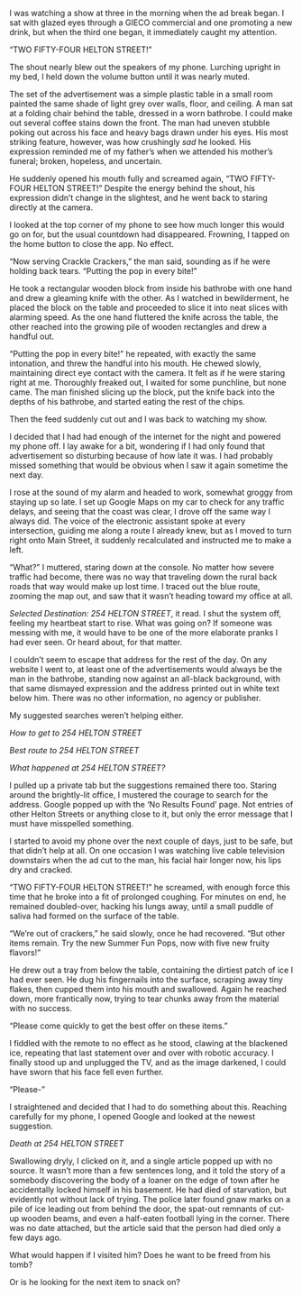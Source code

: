 I was watching a show at three in the morning when the ad break began. I sat with glazed eyes through a GIECO commercial and one promoting a new drink, but when the third one began, it immediately caught my attention.

“TWO FIFTY-FOUR HELTON STREET!”

The shout nearly blew out the speakers of my phone. Lurching upright in my bed, I held down the volume button until it was nearly muted.

The set of the advertisement was a simple plastic table in a small room painted the same shade of light grey over walls, floor, and ceiling. A man sat at a folding chair behind the table, dressed in a worn bathrobe. I could make out several coffee stains down the front. The man had uneven stubble poking out across his face and heavy bags drawn under his eyes. His most striking feature, however, was how crushingly *sad* he looked. His expression reminded me of my father’s when we attended his mother’s funeral; broken, hopeless, and uncertain.

He suddenly opened his mouth fully and screamed again, “TWO FIFTY-FOUR HELTON STREET!” Despite the energy behind the shout, his expression didn’t change in the slightest, and he went back to staring directly at the camera.

I looked at the top corner of my phone to see how much longer this would go on for, but the usual countdown had disappeared. Frowning, I tapped on the home button to close the app. No effect.

“Now serving Crackle Crackers,” the man said, sounding as if he were holding back tears. “Putting the pop in every bite!”

He took a rectangular wooden block from inside his bathrobe with one hand and drew a gleaming knife with the other. As I watched in bewilderment, he placed the block on the table and proceeded to slice it into neat slices with alarming speed. As the one hand fluttered the knife across the table, the other reached into the growing pile of wooden rectangles and drew a handful out.

“Putting the pop in every bite!” he repeated, with exactly the same intonation, and threw the handful into his mouth. He chewed slowly, maintaining direct eye contact with the camera. It felt as if he were staring right at me. Thoroughly freaked out, I waited for some punchline, but none came. The man finished slicing up the block, put the knife back into the depths of his bathrobe, and started eating the rest of the chips.

Then the feed suddenly cut out and I was back to watching my show.

I decided that I had had enough of the internet for the night and powered my phone off. I lay awake for a bit, wondering if I had only found that advertisement so disturbing because of how late it was. I had probably missed something that would be obvious when I saw it again sometime the next day.

I rose at the sound of my alarm and headed to work, somewhat groggy from staying up so late. I set up Google Maps on my car to check for any traffic delays, and seeing that the coast was clear, I drove off the same way I always did. The voice of the electronic assistant spoke at every intersection, guiding me along a route I already knew, but as I moved to turn right onto Main Street, it suddenly recalculated and instructed me to make a left.

“What?” I muttered, staring down at the console. No matter how severe traffic had become, there was no way that traveling down the rural back roads that way would make up lost time. I traced out the blue route, zooming the map out, and saw that it wasn’t heading toward my office at all.

*Selected Destination: 254 HELTON STREET*, it read. I shut the system off, feeling my heartbeat start to rise. What was going on? If someone was messing with me, it would have to be one of the more elaborate pranks I had ever seen. Or heard about, for that matter.

I couldn’t seem to escape that address for the rest of the day. On any website I went to, at least one of the advertisements would always be the man in the bathrobe, standing now against an all-black background, with that same dismayed expression and the address printed out in white text below him. There was no other information, no agency or publisher.

My suggested searches weren’t helping either.

*How to get to 254 HELTON STREET*

*Best route to 254 HELTON STREET*

*What happened at 254 HELTON STREET?*

I pulled up a private tab but the suggestions remained there too. Staring around the brightly-lit office, I mustered the courage to search for the address. Google popped up with the ‘No Results Found’ page. Not entries of other Helton Streets or anything close to it, but only the error message that I must have misspelled something.

I started to avoid my phone over the next couple of days, just to be safe, but that didn’t help at all. On one occasion I was watching live cable television downstairs when the ad cut to the man, his facial hair longer now, his lips dry and cracked.

“TWO FIFTY-FOUR HELTON STREET!” he screamed, with enough force this time that he broke into a fit of prolonged coughing. For minutes on end, he remained doubled-over, hacking his lungs away, until a small puddle of saliva had formed on the surface of the table.

“We’re out of crackers,” he said slowly, once he had recovered. “But other items remain. Try the new Summer Fun Pops, now with five new fruity flavors!”

He drew out a tray from below the table, containing the dirtiest patch of ice I had ever seen. He dug his fingernails into the surface, scraping away tiny flakes, then cupped them into his mouth and swallowed. Again he reached down, more frantically now, trying to tear chunks away from the material with no success. 

“Please come quickly to get the best offer on these items.”

I fiddled with the remote to no effect as he stood, clawing at the blackened ice, repeating that last statement over and over with robotic accuracy. I finally stood up and unplugged the TV, and as the image darkened, I could have sworn that his face fell even further.

“Please-”

I straightened and decided that I had to do something about this. Reaching carefully for my phone, I opened Google and looked at the newest suggestion.

*Death at 254 HELTON STREET*

Swallowing dryly, I clicked on it, and a single article popped up with no source. It wasn’t more than a few sentences long, and it told the story of a somebody discovering the body of a loaner on the edge of town after he accidentally locked himself in his basement. He had died of starvation, but evidently not without lack of trying. The police later found gnaw marks on a pile of ice leading out from behind the door, the spat-out remnants of cut-up wooden beams, and even a half-eaten football lying in the corner. There was no date attached, but the article said that the person had died only a few days ago.

What would happen if I visited him? Does he want to be freed from his tomb?

Or is he looking for the next item to snack on?